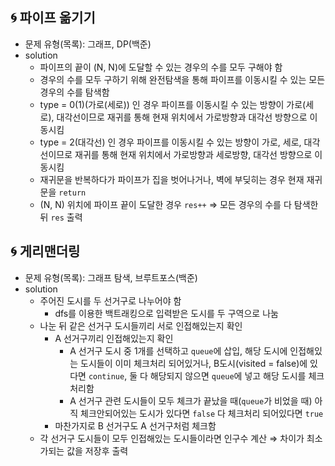 ## 🌀 파이프 옮기기

- 문제 유형(목록): 그래프, DP(백준)
- solution
  - 파이프의 끝이 (N, N)에 도달할 수 있는 경우의 수를 모두 구해야 함
  - 경우의 수를 모두 구하기 위해 완전탐색을 통해 파이프를 이동시킬 수 있는 모든 경우의 수를 탐색함
  - type = 0(1)(가로(세로)) 인 경우 파이프를 이동시킬 수 있는 방향이 가로(세로), 대각선이므로
    재귀를 통해 현재 위치에서 가로방향과 대각선 방향으로 이동시킴
  - type = 2(대각선) 인 경우 파이프를 이동시킬 수 있는 방향이 가로, 세로, 대각선이므로
    재귀를 통해 현재 위치에서 가로방향과 세로방향, 대각선 방향으로 이동시킴
  - 재귀문을 반복하다가 파이프가 집을 벗어나거나, 벽에 부딪히는 경우 현재 재귀문을 `return`
  - (N, N) 위치에 파이프 끝이 도달한 경우 `res++` ⇒ 모든 경우의 수를 다 탐색한 뒤 `res` 출력

## 🌀 게리맨더링

- 문제 유형(목록): 그래프 탐색, 브루트포스(백준)
- solution
  - 주어진 도시를 두 선거구로 나누어야 함
    - dfs를 이용한 백트래킹으로 입력받은 도시를 두 구역으로 나눔
  - 나눈 뒤 같은 선거구 도시들끼리 서로 인접해있는지 확인
    - A 선거구끼리 인접해있는지 확인
      - A 선거구 도시 중 1개를 선택하고 `queue`에 삽입, 해당 도시에 인접해있는 도시들이 이미 체크처리 되어있거나, B도시(visited = false)에 있다면 `continue`, 둘 다 해당되지 않으면 `queue`에 넣고 해당 도시를 체크 처리함
      - A 선거구 관련 도시들이 모두 체크가 끝났을 때(`queue`가 비었을 때) 아직 체크안되어있는 도시가 있다면 `false` 다 체크처리 되어있다면 `true`
    - 마찬가지로 B 선거구도 A 선거구처럼 체크함
  - 각 선거구 도시들이 모두 인접해있는 도시들이라면 인구수 계산 ⇒ 차이가 최소가되는 값을 저장후 출력
